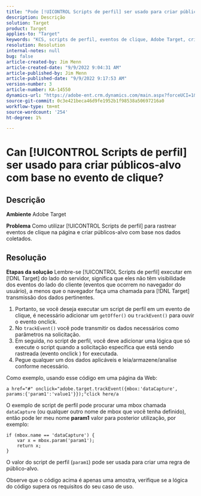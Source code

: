 ```yaml
---
title: "Pode [!UICONTROL Scripts de perfil] ser usado para criar públicos-alvo com base no evento click?"
description: Descrição
solution: Target
product: Target
applies-to: "Target"
keywords: "KCS, scripts de perfil, eventos de clique, Adobe Target, criar públicos-alvo, onclick"
resolution: Resolution
internal-notes: null
bug: false
article-created-by: Jim Menn
article-created-date: "9/9/2022 9:04:31 AM"
article-published-by: Jim Menn
article-published-date: "9/9/2022 9:17:53 AM"
version-number: 3
article-number: KA-14550
dynamics-url: "https://adobe-ent.crm.dynamics.com/main.aspx?forceUCI=1&pagetype=entityrecord&etn=knowledgearticle&id=c324ea64-1e30-ed11-9db1-0022480866ad"
source-git-commit: 0c3e421beca46d9fe1952b1f98538a50697216a0
workflow-type: tm+mt
source-wordcount: '254'
ht-degree: 1%

---
```


# Can [!UICONTROL Scripts de perfil] ser usado para criar públicos-alvo com base no evento de clique?

## Descrição


<b>Ambiente</b>
Adobe Target

<b>Problema</b>
Como utilizar [!UICONTROL Scripts de perfil] para rastrear eventos de clique na página e criar públicos-alvo com base nos dados coletados.


## Resolução


<b>Etapas da solução</b>
Lembre-se [!UICONTROL Scripts de perfil] executar em [!DNL Target] do lado do servidor, significa que eles não têm visibilidade dos eventos do lado do cliente (eventos que ocorrem no navegador do usuário), a menos que o navegador faça uma chamada para [!DNL Target] transmissão dos dados pertinentes.

1. Portanto, se você deseja executar um script de perfil em um evento de clique, é necessário adicionar um `getOffer()` ou `trackEvent()` para ouvir o evento onclick.
2. No `trackEvent()` você pode transmitir os dados necessários como parâmetros na solicitação.
3. Em seguida, no script de perfil, você deve adicionar uma lógica que só execute o script quando a solicitação específica que está sendo rastreada (evento onclick ) for executada.
4. Pegue qualquer um dos dados aplicáveis e leia/armazene/analise conforme necessário.


Como exemplo, usando esse código em uma página da Web:

`a href="#" onclick="adobe.target.trackEvent({mbox:'dataCapture', params:{'param1':'value1'}});"click here/a`

O exemplo de script de perfil pode procurar uma mbox chamada `dataCapture` (ou qualquer outro nome de mbox que você tenha definido), então pode ler meu nome <b>param1</b> valor para posterior utilização, por exemplo:


```
if (mbox.name == 'dataCapture') {
    var x = mbox.param('param1'); 
    return x; 
}
```

O valor do script de perfil (`param1`) pode ser usada para criar uma regra de público-alvo.

Observe que o código acima é apenas uma amostra, verifique se a lógica do código supera os requisitos do seu caso de uso.
